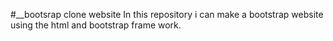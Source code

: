 #__bootsrap clone website
In this repository i can make a bootstrap website using the html and bootstrap frame work.
